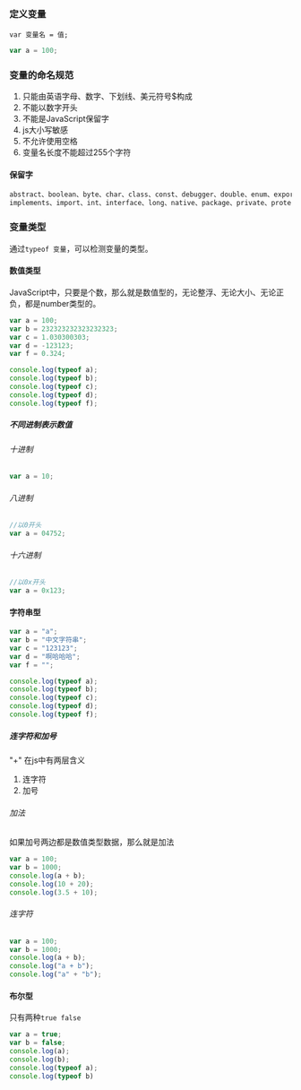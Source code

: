 ### 定义变量
`var 变量名 = 值;`  

```js
var a = 100;
```

### 变量的命名规范
1. 只能由英语字母、数字、下划线、美元符号$构成
2. 不能以数字开头
3. 不能是JavaScript保留字
4. js大小写敏感
5. 不允许使用空格
6. 变量名长度不能超过255个字符

#### 保留字
```js
abstract、boolean、byte、char、class、const、debugger、double、enum、export、extends、final、float、gotoimplements、import、int、interface、long、native、package、private、protected、public、short、static、super、synchronized、throws、transient、volatile
```

### 变量类型
通过`typeof 变量`，可以检测变量的类型。
#### 数值类型
JavaScript中，只要是个数，那么就是数值型的，无论整浮、无论大小、无论正负，都是number类型的。  

```js
var a = 100;
var b = 232323232323232323;
var c = 1.030300303;
var d = -123123;
var f = 0.324;

console.log(typeof a);
console.log(typeof b);
console.log(typeof c);
console.log(typeof d);
console.log(typeof f);
```

##### 不同进制表示数值
###### 十进制
```js
var a = 10;
```

###### 八进制
```js
//以0开头
var a = 04752;
```

###### 十六进制
```js
//以0x开头
var a = 0x123;
```
 
#### 字符串型
```js
var a = "a";
var b = "中文字符串";
var c = "123123";
var d = "啊哈哈哈";
var f = "";

console.log(typeof a);
console.log(typeof b);
console.log(typeof c);
console.log(typeof d);
console.log(typeof f);
```

##### 连字符和加号
"+" 在js中有两层含义  

1. 连字符
2. 加号

###### 加法
如果加号两边都是数值类型数据，那么就是加法

```js
var a = 100;
var b = 1000;
console.log(a + b);
console.log(10 + 20);
console.log(3.5 + 10);
```

###### 连字符
```js
var a = 100;
var b = 1000;
console.log(a + b);
console.log("a + b");
console.log("a" + "b");
```

#### 布尔型
只有两种`true false`  

```js
var a = true;
var b = false;
console.log(a);
console.log(b);
console.log(typeof a);
console.log(typeof b)
```
